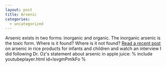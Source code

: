 ```yaml
---
layout: post
title: Arsenic
categories:
  - uncategorized
---
```



Arsenic exists in two forms: inorganic and organic. The inorganic arsenic is the toxic form. Where is it found? Where is it not found? [Read a recent post](http://seattlemamadoc.seattlechildrens.org/should-i-feed-my-baby-and-children-rice-arsenic-rice/) on arsenic in rice products for infants and children and watch an interview I did following Dr. Oz's statement about arsenic in apple juice: % include youtubeplayer.html id=lsvgmPmlkFo %

&nbsp;

&nbsp;